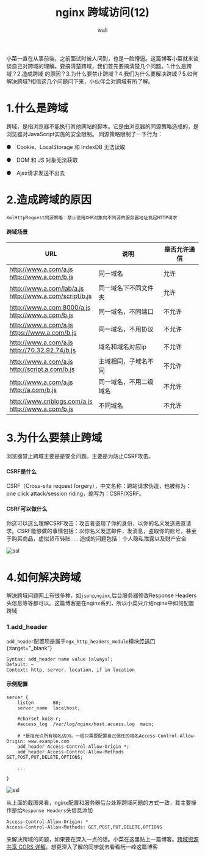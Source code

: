 ﻿---
layout: post
title: nginx 跨域访问(12)  #标题
tagline: nginx 配置跨域访问
category: nginx      #分类
author: wali    #作者
tag: nginx     #标签
ghurl:        #github url
ghurl_zip:    #github zip下载
comments: true

post_nav: ["1.什么是跨域","2.造成跨域的原因","3.为什么要禁止跨域","4.如何解决跨域"]
group_tag: nginx教程
---

小菜一直在从事前端，之前面试时被人问到，也是一脸懵逼。这篇博客小菜就来谈谈自己对跨域的理解。要搞清楚跨域，我们首先要搞清楚几个问题。1.什么是跨域？2.造成跨域
的原因？3.为什么要禁止跨域？4.我们为什么要解决跨域？5.如何解决跨域?相信这几个问题问下来，小伙伴会对跨域有所了解。

# 1.什么是跨域

跨域，是指浏览器不能执行其他网站的脚本。它是由浏览器的同源策略造成的，是浏览器对JavaScript实施的安全限制。
同源策略限制了一下行为：

●　Cookie、LocalStorage 和 IndexDB 无法读取

●　DOM 和 JS 对象无法获取

●　Ajax请求发送不出去

# 2.造成跨域的原因

	XmlHttpRequest同源策略：禁止使用XHR对象向不同源的服务器地址发起HTTP请求

#### 跨域场景
	
URL|说明|是否允许通信|
-|-|-
http://www.a.com/a.js <br> http://www.a.com/b.js|同一域名|允许|
http://www.a.com/lab/a.js <br> http://www.a.com/script/b.js|同一域名下不同文件夹|允许|
http://www.a.com:8000/a.js <br> http://www.a.com/b.js|同一域名，不同端口|不允许|
http://www.a.com/a.js <br> https://www.a.com/b.js|同一域名，不用协议|不允许|
http://www.a.com/a.js <br> http://70.32.92.74/b.js|域名和域名对应ip|不允许|
http://www.a.com/a.js <br> http://script.a.com/b.js|主域相同，子域名不同|不允许|
http://www.a.com/a.js <br> http://a.com/b.js|同一域名，不用二级域名|不允许|
http://www.cnblogs.com/a.js <br> http://www.a.com/b.js|不同域名|不允许|

# 3.为什么要禁止跨域

浏览器禁止跨域主要是是安全问题。主要是为防止CSRF攻击。

#### CSRF是什么

CSRF（Cross-site request forgery），中文名称：跨站请求伪造，也被称为：one click attack/session riding，缩写为：CSRF/XSRF。

#### CSRF可以做什么

你这可以这么理解CSRF攻击：攻击者盗用了你的身份，以你的名义发送恶意请求。CSRF能够做的事情包括：以你名义发送邮件，发消息，盗取你的账号，甚至于购买商品，虚拟货币转账......造成的问题包括：个人隐私泄露以及财产安全

![ssl](https://raw.githubusercontent.com/walidream/blogimage/master/waliblogImage/nginx/nginx_11.png)

# 4.如何解决跨域

解决跨域问题网上有很多种，如`jsonp`,`nginx`,后台服务器修改Response Headers头信息等等都可以。这篇博客是在nginx系列，所以小菜只介绍nginx中如何配置跨域

### 1.add_header

`add_header`配置项是属于`ngx_http_headers_module`模块[传送门](http://nginx.org/en/docs/http/ngx_http_headers_module.html "http://nginx.org/en/docs/http/ngx_http_headers_module.html"){:target="_blank"}

```nginx
Syntax:	add_header name value [always];
Default: —
Context: http, server, location, if in location
```

#### 示例配置

```nginx
server {
    listen       80; 
    server_name  localhost;

    #charset koi8-r;
    #access_log  /var/log/nginx/host.access.log  main;

	# *是指允许所有域名访问，一般只需要配置自己信任的域名Access-Control-Allow-Origin: www.example.com
    add_header Access-Control-Allow-Origin *; 
    add_header Access-Control-Allow-Methods GET,POST,PUT,DELETE,OPTIONS;
	
	...
	
}
```

![ssl](https://raw.githubusercontent.com/walidream/blogimage/master/waliblogImage/nginx/nginx_12.png)


从上面的截图来看，nginx配置和服务器后台处理跨域问题的方式一致，其主要操作是给`Response Headers`头信息添加

	Access-Control-Allow-Origin: *  
	Access-Control-Allow-Methods: GET,POST,PUT,DELETE,OPTIONS

来解决跨域的问题，如果要在深入一点的话。小菜在这里贴上一篇博客。[跨域资源共享 CORS 详解](http://www.ruanyifeng.com/blog/2016/04/cors.html "http://www.ruanyifeng.com/blog/2016/04/cors.html")。想更深入了解的同学就去看看阮一峰这篇博客



























